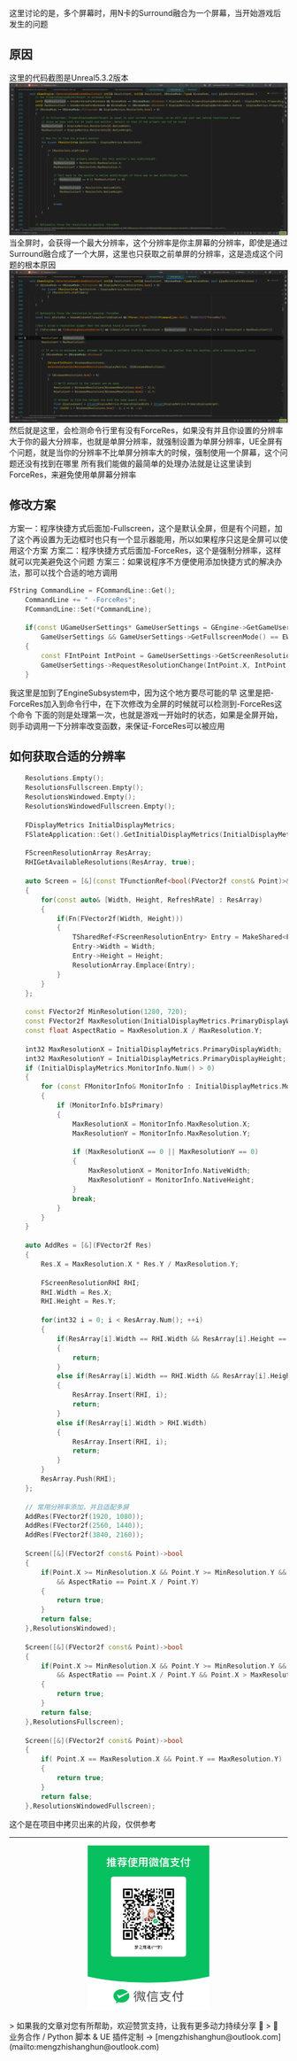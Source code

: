 这里讨论的是，多个屏幕时，用N卡的Surround融合为一个屏幕，当开始游戏后发生的问题
## 原因
这里的代码截图是Unreal5.3.2版本
![](https://raw.githubusercontent.com/mengzhishanghun/mengzhishanghun/main/Blog/Assets/%E5%9B%BE%E7%89%87/Pasted%20image%2020240701121808.png)
当全屏时，会获得一个最大分辨率，这个分辨率是你主屏幕的分辨率，即使是通过Surround融合成了一个大屏，这里也只获取之前单屏的分辨率，这是造成这个问题的根本原因
![](https://raw.githubusercontent.com/mengzhishanghun/mengzhishanghun/main/Blog/Assets/%E5%9B%BE%E7%89%87/Pasted%20image%2020240701121759.png)
然后就是这里，会检测命令行里有没有ForceRes，如果没有并且你设置的分辨率大于你的最大分辨率，也就是单屏分辨率，就强制设置为单屏分辨率，UE全屏有个问题，就是当你的分辨率不比单屏分辨率大的时候，强制使用一个屏幕，这个问题还没有找到在哪里
所有我们能做的最简单的处理办法就是让这里读到ForceRes，来避免使用单屏幕分辨率
## 修改方案
方案一：程序快捷方式后面加-Fullscreen，这个是默认全屏，但是有个问题，加了这个再设置为无边框时也只有一个显示器能用，所以如果程序只这是全屏可以使用这个方案
方案二：程序快捷方式后面加-ForceRes，这个是强制分辨率，这样就可以完美避免这个问题
方案三：如果说程序不方便使用添加快捷方式的解决办法，那可以找个合适的地方调用
```C++
FString CommandLine = FCommandLine::Get();
	CommandLine += " -ForceRes";
	FCommandLine::Set(*CommandLine);
	
	if(const UGameUserSettings* GameUserSettings = GEngine->GetGameUserSettings();
		GameUserSettings && GameUserSettings->GetFullscreenMode() == EWindowMode::Type::Fullscreen)
	{
		const FIntPoint IntPoint = GameUserSettings->GetScreenResolution();
		GameUserSettings->RequestResolutionChange(IntPoint.X, IntPoint.Y, EWindowMode::Type::Fullscreen, true);
	}
```
我这里是加到了EngineSubsystem中，因为这个地方要尽可能的早
这里是把-ForceRes加入到命令行中，在下次修改为全屏的时候就可以检测到-ForceRes这个命令
下面的则是处理第一次，也就是游戏一开始时的状态，如果是全屏开始，则手动调用一下分辨率改变函数，来保证-ForceRes可以被应用
## 如何获取合适的分辨率
```C++
	Resolutions.Empty();
	ResolutionsFullscreen.Empty();
	ResolutionsWindowed.Empty();
	ResolutionsWindowedFullscreen.Empty();

	FDisplayMetrics InitialDisplayMetrics;
	FSlateApplication::Get().GetInitialDisplayMetrics(InitialDisplayMetrics);

	FScreenResolutionArray ResArray;
	RHIGetAvailableResolutions(ResArray, true);

	auto Screen = [&](const TFunctionRef<bool(FVector2f const& Point)>& Fn, TArray<TSharedPtr<FScreenResolutionEntry>>& ResolutionArray)
	{
		for(const auto& [Width, Height, RefreshRate] : ResArray)
		{
			if(Fn(FVector2f(Width, Height)))
			{
				TSharedRef<FScreenResolutionEntry> Entry = MakeShared<FScreenResolutionEntry>();
				Entry->Width = Width;
				Entry->Height = Height;
				ResolutionArray.Emplace(Entry);
			}
		}
	};

	const FVector2f MinResolution(1280, 720);
	const FVector2f MaxResolution(InitialDisplayMetrics.PrimaryDisplayWidth, InitialDisplayMetrics.PrimaryDisplayHeight);
	const float AspectRatio = MaxResolution.X / MaxResolution.Y;
	
	int32 MaxResolutionX = InitialDisplayMetrics.PrimaryDisplayWidth;
	int32 MaxResolutionY = InitialDisplayMetrics.PrimaryDisplayHeight;
	if (InitialDisplayMetrics.MonitorInfo.Num() > 0)
	{
		for (const FMonitorInfo& MonitorInfo : InitialDisplayMetrics.MonitorInfo)
		{
			if (MonitorInfo.bIsPrimary)
			{
				MaxResolutionX = MonitorInfo.MaxResolution.X;
				MaxResolutionY = MonitorInfo.MaxResolution.Y;

				if (MaxResolutionX == 0 || MaxResolutionY == 0)
				{
					MaxResolutionX = MonitorInfo.NativeWidth;
					MaxResolutionY = MonitorInfo.NativeHeight;
				}
				break;
			}
		}
	}

	auto AddRes = [&](FVector2f Res)
	{
		Res.X = MaxResolution.X * Res.Y / MaxResolution.Y;
		
		FScreenResolutionRHI RHI;
		RHI.Width = Res.X;
		RHI.Height = Res.Y;

		for(int32 i = 0; i < ResArray.Num(); ++i)
		{
			if(ResArray[i].Width == RHI.Width && ResArray[i].Height == RHI.Height)
			{
				return;
			}
			else if(ResArray[i].Width == RHI.Width && ResArray[i].Height > RHI.Height)
			{
				ResArray.Insert(RHI, i);
				return;
			}
			else if(ResArray[i].Width > RHI.Width)
			{
				ResArray.Insert(RHI, i);
				return;	
			}
		}
		ResArray.Push(RHI);
	};

	// 常用分辨率添加，并且适配多屏
	AddRes(FVector2f(1920, 1080));
	AddRes(FVector2f(2560, 1440));
	AddRes(FVector2f(3840, 2160));
	
	Screen([&](FVector2f const& Point)->bool
	{
		if(Point.X >= MinResolution.X && Point.Y >= MinResolution.Y && Point.X <= MaxResolution.X && Point.Y <= MaxResolution.Y
			&& AspectRatio == Point.X / Point.Y)
		{
			return true;
		}
		return false;	
	},ResolutionsWindowed);

	Screen([&](FVector2f const& Point)->bool
	{
		if(Point.X >= MinResolution.X && Point.Y >= MinResolution.Y && Point.X <= MaxResolution.X && Point.Y <= MaxResolution.Y
			&& AspectRatio == Point.X / Point.Y && Point.X > MaxResolutionX)
		{
			return true;
		}
		return false;	
	},ResolutionsFullscreen);

	Screen([&](FVector2f const& Point)->bool
	{
		if( Point.X == MaxResolution.X && Point.Y == MaxResolution.Y)
		{
			return true;
		}
		return false;	
	},ResolutionsWindowedFullscreen);	

```

这个是在项目中拷贝出来的片段，仅供参考

---

<p align="center">
  <img src="https://raw.githubusercontent.com/mengzhishanghun/mengzhishanghun/main/PayCodes/WeChatPay.jpg" width="220"/>
</p>
> 如果我的文章对您有所帮助，欢迎赞赏支持，让我有更多动力持续分享 🙏   
> 💼 业务合作 / Python 脚本 & UE 插件定制 → [mengzhishanghun@outlook.com](mailto:mengzhishanghun@outlook.com)